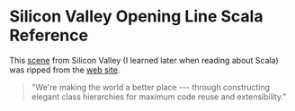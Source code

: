 # Silicon Valley Opening Line Scala Reference

This [scene] from Silicon Valley (I learned later when reading about
Scala) was ripped from the [web site].

> "We're making the world a better place --- through constructing elegant
> class hierarchies for maximum code reuse and extensibility."

[scene]: <https://youtu.be/zyYI957ge4c?t=119>
[web site]: <https://web.archive.org/web/20180307070457/https://www.scala-lang.org/>
